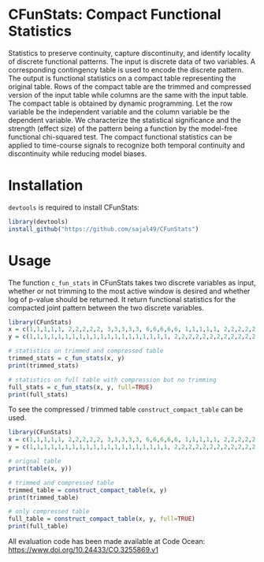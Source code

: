 # CFunStats: Compact Functional Statistics

Statistics to preserve continuity, capture discontinuity, and identify locality of discrete functional patterns. The input is discrete data of two variables. A corresponding contingency table is used to encode the discrete pattern. The output is functional statistics on a compact table representing the original table. Rows of the compact table are the trimmed and compressed version of the input table while columns are the same with the input table. The compact table is obtained by dynamic programming. Let the row variable be the independent variable and the column variable be the dependent variable. We characterize the statistical significance and the strength (effect size) of the pattern being a function by the model-free functional chi-squared test. The compact functional statistics can be applied to time-course signals to recognize both temporal continuity and discontinuity while reducing model biases.

# Installation

`devtools` is required to install CFunStats:

```r
library(devtools)
install_github("https://github.com/sajal49/CFunStats")
```


# Usage

The function `c_fun_stats` in CFunStats takes two discrete variables as input, whether or not trimming to the most active window is desired and whether log of p-value should be returned. It return functional statistics for the compacted joint pattern between the two discrete variables.

```r
library(CFunStats)
x = c(1,1,1,1,1, 2,2,2,2,2, 3,3,3,3,3, 6,6,6,6,6, 1,1,1,1,1, 2,2,2,2,2, 4,4,4,4,4, 6,6,6,6,6, 1,1,1,1,1, 2,2,2,2,2, 5,5,5,5,5, 6,6,6,6,6)
y = c(1,1,1,1,1,1,1,1,1,1,1,1,1,1,1,1,1,1,1,1, 2,2,2,2,2,2,2,2,2,2,2,2,2,2,2,2,2,2,2,2, 3,3,3,3,3,3,3,3,3,3,3,3,3,3,3,3,3,3,3,3)

# statistics on trimmed and compressed table
trimmed_stats = c_fun_stats(x, y)
print(trimmed_stats)

# statistics on full table with compression but no trimming
full_stats = c_fun_stats(x, y, full=TRUE)
print(full_stats)
```

To see the compressed / trimmed table `construct_compact_table` can be used.

```r
library(CFunStats)
x = c(1,1,1,1,1, 2,2,2,2,2, 3,3,3,3,3, 6,6,6,6,6, 1,1,1,1,1, 2,2,2,2,2, 4,4,4,4,4, 6,6,6,6,6, 1,1,1,1,1, 2,2,2,2,2, 5,5,5,5,5, 6,6,6,6,6)
y = c(1,1,1,1,1,1,1,1,1,1,1,1,1,1,1,1,1,1,1,1, 2,2,2,2,2,2,2,2,2,2,2,2,2,2,2,2,2,2,2,2, 3,3,3,3,3,3,3,3,3,3,3,3,3,3,3,3,3,3,3,3)

# orignal table
print(table(x, y))

# trimmed and compressed table
trimmed_table = construct_compact_table(x, y)
print(trimmed_table)

# only compressed table
full_table = construct_compact_table(x, y, full=TRUE)
print(full_table)
```

All evaluation code has been made available at Code Ocean: https://www.doi.org/10.24433/CO.3255869.v1
